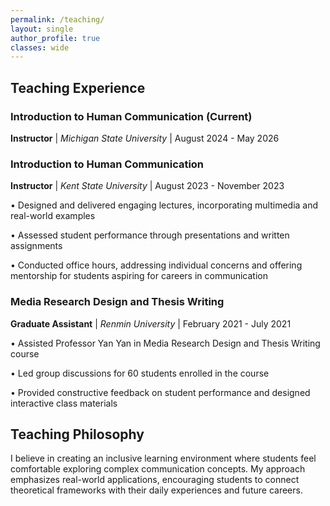 ```yaml
---
permalink: /teaching/
layout: single
author_profile: true
classes: wide
---
```


## Teaching Experience

### Introduction to Human Communication (Current)
**Instructor** | *Michigan State University* | August 2024 - May 2026

### Introduction to Human Communication  
**Instructor** | *Kent State University* | August 2023 - November 2023

• Designed and delivered engaging lectures, incorporating multimedia and real-world examples

• Assessed student performance through presentations and written assignments

• Conducted office hours, addressing individual concerns and offering mentorship for students aspiring for careers in communication

### Media Research Design and Thesis Writing
**Graduate Assistant** | *Renmin University* | February 2021 - July 2021

• Assisted Professor Yan Yan in Media Research Design and Thesis Writing course

• Led group discussions for 60 students enrolled in the course

• Provided constructive feedback on student performance and designed interactive class materials

## Teaching Philosophy

I believe in creating an inclusive learning environment where students feel comfortable exploring complex communication concepts. My approach emphasizes real-world applications, encouraging students to connect theoretical frameworks with their daily experiences and future careers.

